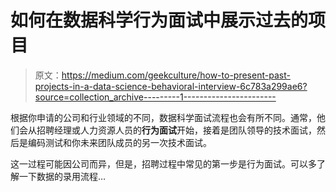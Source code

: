 # 如何在数据科学行为面试中展示过去的项目

> 原文：<https://medium.com/geekculture/how-to-present-past-projects-in-a-data-science-behavioral-interview-6c783a299ae6?source=collection_archive---------1----------------------->

根据你申请的公司和行业领域的不同，数据科学面试流程也会有所不同。通常，他们会从招聘经理或人力资源人员的**行为面试**开始，接着是团队领导的技术面试，然后是编码测试和你未来团队成员的另一次技术面试。

这一过程可能因公司而异，但是，招聘过程中常见的第一步是行为面试。可以多了解一下数据的录用流程…